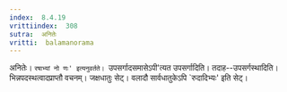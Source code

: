 ```yaml
---
index:  8.4.19
vrittiindex:  308
sutra:  अनितेः
vritti:  balamanorama 
---
```


अनितेः। `रषाभ्यां नो णः' इत्यनुवर्तते। `उपसर्गादसमासेऽपी'त्यत उपसर्गादिति। तदाह--उपसर्गस्थादिति। भिन्नपदस्थत्वादप्राप्तौ वचनम्। जक्षधातुः सेट्। वलादौ सार्वधातुकेऽपि `रुदादिभ्यः' इति सेट्। 

